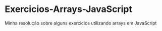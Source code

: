 # Exercicios-Arrays-JavaScript
Minha resolução sobre alguns exercicios utilizando arrays em JavaScript

